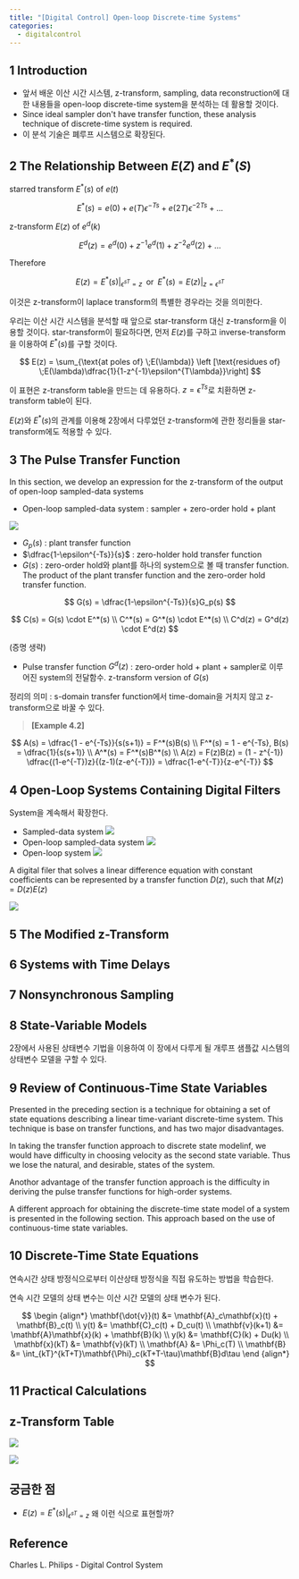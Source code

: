 ```yaml
---
title: "[Digital Control] Open-loop Discrete-time Systems"
categories:
  - digitalcontrol
---
```

## 1 Introduction

- 앞서 배운 이산 시간 시스템, z-transform, sampling, data reconstruction에 대한 내용들을 open-loop discrete-time system을 분석하는 데 활용할 것이다.
- Since ideal sampler don't have transfer function, these analysis technique of discrete-time system is required.
- 이 분석 기술은 폐루프 시스템으로 확장된다.

## 2 The Relationship Between $E(Z)$ and $E^*(S)$

starred transform $E^*(s)$ of $e(t)$

$$
E^*(s) = e(0) + e(T)\epsilon^{-Ts} + e(2T)\epsilon^{-2Ts} + \dots
$$

z-transform $E(z)$ of $e^d(k)$

$$
E^d(z) = e^d(0) + z^{-1}e^d(1) + z^{-2}e^d(2) + \dots
$$

Therefore

$$
E(z) = E^*(s) |_{\epsilon^{sT}=z} \;\; \text{or} \;\; E^*(s) = E(z) |_{z=\epsilon^{sT}}
$$

이것은 z-transform이 laplace transform의 특별한 경우라는 것을 의미한다.

우리는 이산 시간 시스템을 분석할 때 앞으로 star-transform 대신 z-transform을 이용할 것이다. star-transform이 필요하다면, 먼저 $E(z)$를 구하고 inverse-transform을 이용하여 $E^*(s)$를 구할 것이다.

$$
E(z) = \sum_{\text{at poles of} \;E(\lambda)} \left [\text{residues of} \;E(\lambda)\dfrac{1}{1-z^{-1}\epsilon^{T\lambda}}\right]
$$

이 표현은 z-transform table을 만드는 데 유용하다. $z = \epsilon^{Ts}$로 치환하면 z-transform table이 된다.

$E(z)$와 $E^*(s)$의 관계를 이용해 2장에서 다루었던 z-transform에 관한 정리들을 star-transform에도 적용할 수 있다.

## 3 The Pulse Transfer Function

In this section, we develop an expression for the z-transform of the output of open-loop sampled-data systems

- Open-loop sampled-data system : sampler + zero-order hold + plant

![](../../../img/digitalcontrol/open-loop-sampled-data-system.png)

- $G_p(s)$ : plant transfer function
- $\dfrac{1-\epsilon^{-Ts}}{s}$ : zero-holder hold transfer function
- $G(s)$ : zero-order hold와 plant를 하나의 system으로 볼 때 transfer function. The product of the plant transfer function and the zero-order hold transfer function.

$$
G(s) = \dfrac{1-\epsilon^{-Ts}}{s}G_p(s)
$$

$$
C(s) = G(s) \cdot E^*(s)
\\
C^*(s) = G^*(s) \cdot E^*(s)
\\
C^d(z) = G^d(z) \cdot E^d(z)
$$

(증명 생략)

- Pulse transfer function $G^d(z)$ : zero-order hold + plant + sampler로 이루어진 system의 전달함수. z-transform version of $G(s)$

정리의 의미 : s-domain transfer function에서 time-domain을 거치지 않고 z-transform으로 바꿀 수 있다.

>**[Example 4.2]**

$$
A(s) = \dfrac{1 - e^{-Ts}}{s(s+1)}
= F^*(s)B(s)
\\
F^*(s) = 1 - e^{-Ts}, B(s) = \dfrac{1}{s(s+1)}
\\
A^*(s) = F^*(s)B^*(s)
\\
A(z) = F(z)B(z)
= (1 - z^{-1}) \dfrac{(1-e^{-T})z}{(z-1)(z-e^{-T})}
= \dfrac{1-e^{-T}}{z-e^{-T}}
$$

## 4 Open-Loop Systems Containing Digital Filters

System을 계속해서 확장한다.

- Sampled-data system
  ![](../../../img/digitalcontrol/sampled-data-system-2.png)
- Open-loop sampled-data system
  ![](../../../img/digitalcontrol/open-loop-sampled-data-system-2.png)
- Open-loop system
  ![](../../../img/digitalcontrol/open-loop-system-2.png)

A digital filer that solves a linear difference equation with constant coefficients can be represented by a transfer function $D(z)$, such that $M(z) = D(z)E(z)$

![](../../../img/digitalcontrol/open-loop-system.png)

## 5 The Modified z-Transform

## 6 Systems with Time Delays

## 7 Nonsynchronous Sampling

## 8 State-Variable Models

2장에서 사용된 상태변수 기법을 이용하여 이 장에서 다루게 될 개루프 샘플값 시스템의 상태변수 모델을 구할 수 있다.

## 9 Review of Continuous-Time State Variables

Presented in the preceding section is a technique for obtaining a set of state equations describing a linear time-variant discrete-time system. This technique is base on transfer functions, and has two major disadvantages.

In taking the transfer function approach to discrete state modelinf, we would have difficulty in choosing velocity as the second state variable. Thus we lose the natural, and desirable, states of the system.

Anothor advantage of the transfer function approach is the difficulty in deriving the pulse transfer functions for high-order systems.

A different approach for obtaining the discrete-time state model of a system is presented in the following section. This approach based on the use of continuous-time state variables.

## 10 Discrete-Time State Equations

연속시간 상태 방정식으로부터 이산상태 방정식을 직접 유도하는 방법을 학습한다.

연속 시간 모델의 상태 변수는 이산 시간 모델의 상태 변수가 된다.

$$
\begin {align*}
\mathbf{\dot{v}}(t) &= \mathbf{A}_c\mathbf{x}(t) + \mathbf{B}_c(t)
\\
y(t) &= \mathbf{C}_c(t) + D_cu(t)
\\
\mathbf{v}(k+1) &= \mathbf{A}\mathbf{x}(k) + \mathbf{B}(k)
\\
y(k) &= \mathbf{C}(k) + Du(k)
\\
\mathbf{x}(kT) &= \mathbf{v}(kT)
\\
\mathbf{A} &= \Phi_c(T)
\\
\mathbf{B} &= \int_{kT}^{kT+T}\mathbf{\Phi}_c(kT+T-\tau)\mathbf{B}d\tau
\end {align*}
$$

## 11 Practical Calculations

## z-Transform Table

![](../../../img/digitalcontrol/ztransformtable01.png)

![](../../../img/digitalcontrol/ztransformtable02.png)

## 궁금한 점

- $E(z) = E^*(s) \vert _{\epsilon^{sT}=z}$ 왜 이런 식으로 표현할까?

## Reference

Charles L. Philips - Digital Control System
